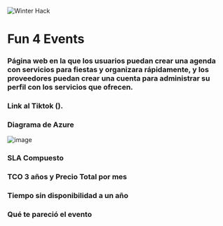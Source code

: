 ![Winter Hack](https://user-images.githubusercontent.com/9124597/146692867-3129ccaf-adfe-4ea4-a4ed-33c6c1a88712.png)

# Fun 4 Events

### Página web en la que los usuarios puedan crear una agenda con servicios para fiestas y organizara rápidamente, y los proveedores puedan crear una cuenta para administrar su perfil con los servicios que ofrecen.

### Link al Tiktok ().

### Diagrama de Azure
![image](https://user-images.githubusercontent.com/94340921/146696484-786c2757-8d22-4a14-9b90-eba175ad6d8d.png)

### SLA Compuesto

### TCO 3 años y Precio Total por mes

### Tiempo sin disponibilidad a un año

### Qué te pareció el evento

